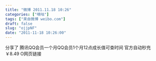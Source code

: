 ```yaml
---
title: "微博 2011.11.18 10:26"
categories: ["嘀咕"]
tags: ["来自微博 weibo.com"]
draft: false
slug: "ojjpNF"
date: "2011-11-18 10:26:00"
---
```


<p>分享了  腾讯QQ会员一个月QQ会员1个月12点成长值可查时间 官方自动秒充￥8.49 O网页链接 ​​​​</p>
